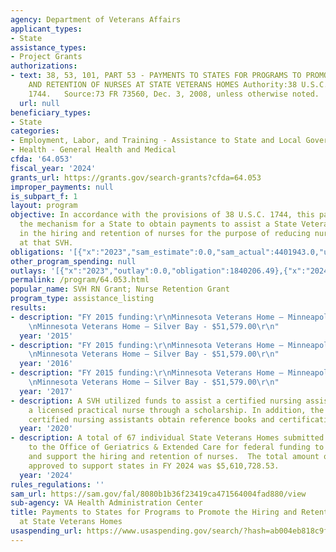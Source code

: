 ```yaml
---
agency: Department of Veterans Affairs
applicant_types:
- State
assistance_types:
- Project Grants
authorizations:
- text: 38, 53, 101, PART 53 - PAYMENTS TO STATES FOR PROGRAMS TO PROMOTE THE HIRING
    AND RETENTION OF NURSES AT STATE VETERANS HOMES Authority:38 U.S.C. 101, 501,
    1744.   Source:73 FR 73560, Dec. 3, 2008, unless otherwise noted.
  url: null
beneficiary_types:
- State
categories:
- Employment, Labor, and Training - Assistance to State and Local Governments
- Health - General Health and Medical
cfda: '64.053'
fiscal_year: '2024'
grants_url: https://grants.gov/search-grants?cfda=64.053
improper_payments: null
is_subpart_f: 1
layout: program
objective: In accordance with the provisions of 38 U.S.C. 1744, this part sets forth
  the mechanism for a State to obtain payments to assist a State Veterans Home (SVH)
  in the hiring and retention of nurses for the purpose of reducing nursing shortages
  at that SVH.
obligations: '[{"x":"2023","sam_estimate":0.0,"sam_actual":4401943.0,"usa_spending_actual":1928083.27},{"x":"2024","sam_estimate":0.0,"sam_actual":5610728.0,"usa_spending_actual":4712472.64},{"x":"2025","sam_estimate":0.0,"sam_actual":5000000.0,"usa_spending_actual":2503151.17}]'
other_program_spending: null
outlays: '[{"x":"2023","outlay":0.0,"obligation":1840206.49},{"x":"2024","outlay":2592321.64,"obligation":2592321.64},{"x":"2025","outlay":293395.35,"obligation":4711178.95}]'
permalink: /program/64.053.html
popular_name: SVH RN Grant; Nurse Retention Grant
program_type: assistance_listing
results:
- description: "FY 2015 funding:\r\nMinnesota Veterans Home – Minneapolis - $62,142.60\r\
    \nMinnesota Veterans Home – Silver Bay - $51,579.00\r\n"
  year: '2015'
- description: "FY 2015 funding:\r\nMinnesota Veterans Home – Minneapolis - $62,142.60\r\
    \nMinnesota Veterans Home – Silver Bay - $51,579.00\r\n"
  year: '2016'
- description: "FY 2015 funding:\r\nMinnesota Veterans Home – Minneapolis - $62,142.60\r\
    \nMinnesota Veterans Home – Silver Bay - $51,579.00\r\n"
  year: '2017'
- description: A SVH utilized funds to assist a certified nursing assistant become
    a licensed practical nurse through a scholarship. In addition, the SVH assisted
    certified nursing assistants obtain reference books and certifications.
  year: '2020'
- description: A total of 67 individual State Veterans Homes submitted an application
    to the Office of Geriatrics & Extended Care for federal funding to states to promote
    and support the hiring and retention of nurses.  The total amount of federal funding
    approved to support states in FY 2024 was $5,610,728.53.
  year: '2024'
rules_regulations: ''
sam_url: https://sam.gov/fal/8080b1b36f23419ca471564004fad880/view
sub-agency: VA Health Administration Center
title: Payments to States for Programs to Promote the Hiring and Retention of Nurses
  at State Veterans Homes
usaspending_url: https://www.usaspending.gov/search/?hash=ab004eb818c9f02ef4923f6f0f8ece76
---
```

